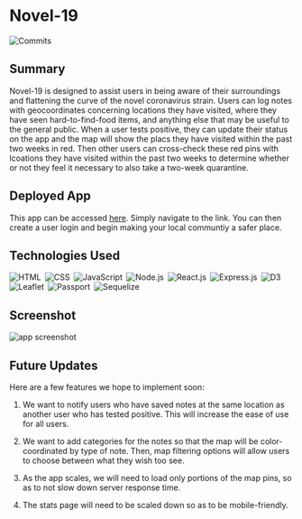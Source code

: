 # Novel-19

![Commits](https://img.shields.io/github/last-commit/garrettmroberts/novel-19) 

## Summary

Novel-19 is designed to assist users in being aware of their surroundings and flattening the curve of the novel coronavirus strain.  Users can log notes with geocoordinates concerning locations they have visited, where they have seen hard-to-find-food items, and anything else that may be useful to the general public.  When a user tests positive, they can update their status on the app and the map will show the placs they have visited within the past two weeks in red.  Then other users can cross-check these red pins with lcoations they have visited within the past two weeks to determine whether or not they feel it necessary to also take a two-week quarantine.

## Deployed App

This app can be accessed [here](https://novel-19.herokuapp.com/).  Simply navigate to the link.  You can then create a user login and begin making your local communtiy a safer place.

## Technologies Used

![HTML](https://img.shields.io/badge/language-HTML-orange)&ensp;![CSS](https://img.shields.io/badge/language-CSS-blue)&ensp;![JavaScript](https://img.shields.io/badge/language-JavaScript-blueviolet)&ensp;![Node.js](https://img.shields.io/badge/language-Node.js-yellow)&ensp;![React.js](https://img.shields.io/badge/language-React.js-yellow)&ensp;![Express.js](https://img.shields.io/badge/tech-Express-green)&ensp;![D3](https://img.shields.io/badge/tech-D3-green)&ensp;![Leaflet](https://img.shields.io/badge/tech-Leaflet-orange)&ensp;![Passport](https://img.shields.io/badge/tech-Passport-yellow)&ensp;![Sequelize](https://img.shields.io/badge/tech-Sequelize-blueviolet)

## Screenshot

![app screenshot](/public/assets/images/Screenshot.png)

## Future Updates

Here are a few features we hope to implement soon:

1.  We want to notify users who have saved notes at the same location as another user who has tested positive.  This will increase the ease of use for all users.

2.  We want to add categories for the notes so that the map will be color-coordinated by type of note.  Then, map filtering options will allow users to choose between what they wish too see.

3. As the app scales, we will need to load only portions of the map pins, so as to not slow down server response time.

4. The stats page will need to be scaled down so as to be mobile-friendly.
